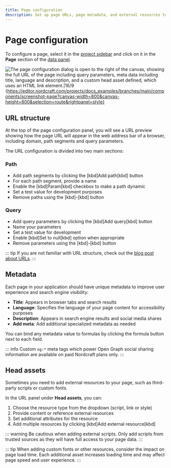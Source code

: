 ```yaml
---
title: Page configuration
description: Set up page URLs, page metadata, and external resources to control navigation paths, SEO settings and integration with third-party assets.
---
```


# Page configuration

To configure a page, select it in the [project sidebar](/the-editor/project-sidebar) and click on it in the **Page** section of the [data panel](/the-editor/data-panel).

![The page configuration dialog is open to the right of the canvas, showing the full URL of the page including query parameters, meta data including title, language and description, and a custom head asset defined, which uses an HTML link element.|16/9](page-configuration 'Page configuration'){https://editor.nordcraft.com/projects/docs_examples/branches/main/components/screenshot-page?canvas-width=800&canvas-height=800&selection=route&rightpanel=style}

## URL structure

At the top of the page configuration panel, you will see a URL preview showing how the page URL will appear in the web address bar of a browser, including domain, path segments and query parameters.

The URL configuration is divided into two main sections:

### Path

- Add path segments by clicking the [kbd]Add path[kbd] button
- For each path segment, provide a name
- Enable the [kbd]Param[kbd] checkbox to make a path dynamic
- Set a test value for development purposes
- Remove paths using the [kbd]-[kbd] button

### Query

- Add query parameters by clicking the [kbd]Add query[kbd] button
- Name your parameters
- Set a test value for development
- Enable [kbd]Set to null[kbd] option when appropriate
- Remove parameters using the [kbd]-[kbd] button

::: tip
If you are not familiar with URL structure, check out the [blog post about URLs](https://blog.nordcraft.com/urls-how-do-they-really-work).
:::

## Metadata

Each page in your application should have unique metadata to improve user experience and search engine visibility:

- **Title**: Appears in browser tabs and search results
- **Language**: Specifies the language of your page content for accessibility purposes
- **Description**: Appears in search engine results and social media shares
- **Add meta**: Add additional specialized metadata as needed

You can bind any metadata value to formulas by clicking the formula button next to each field.

::: info
Custom `og:*` meta tags which power Open Graph social sharing information are available on paid Nordcraft plans only.
:::

## Head assets

Sometimes you need to add external resources to your page, such as third-party scripts or custom fonts.

In the URL panel under **Head assets**, you can:

1. Choose the resource type from the dropdown (script, link or style)
2. Provide content or reference external resources
3. Set additional attributes for the resource
4. Add multiple resources by clicking [kbd]Add external resource[kbd]

::: warning
Be cautious when adding external scripts. Only add scripts from trusted sources as they will have full access to your page data.
:::

::: tip
When adding custom fonts or other resources, consider the impact on page load time. Each additional asset increases loading time and may affect page speed and user experience.
:::
